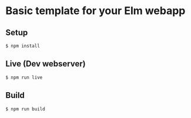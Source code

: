 # Basic template for your Elm webapp

## Setup

```
$ npm install
```

## Live (Dev webserver)

```
$ npm run live
```


## Build

```
$ npm run build
```


